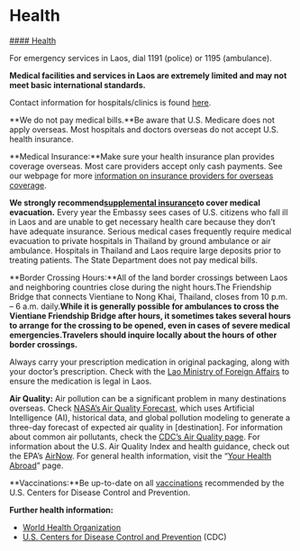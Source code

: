 # Health

[#### Health](javascript:void(0); "Health")

For emergency services in Laos, dial 1191 (police) or 1195 (ambulance).

**Medical facilities and services in Laos are extremely limited and may not meet basic international standards.**

Contact information for hospitals/clinics is found [here](https://la.usembassy.gov/medical-assistance/).

**We do not pay medical bills.**Be aware that U.S. Medicare does not apply overseas. Most hospitals and doctors overseas do not accept U.S. health insurance.

**Medical Insurance:**Make sure your health insurance plan provides coverage overseas. Most care providers accept only cash payments. See our webpage for more [information on insurance providers for overseas coverage](https://travel.state.gov/content/travel/en/international-travel/before-you-go/your-health-abroad/Insurance_Coverage_Overseas.html?cq_ck=1708701048867).

**We strongly recommend**[**supplemental insurance**](https://travel.state.gov/content/travel/en/international-travel/before-you-go/your-health-abroad/insurance-providers-overseas.html)**to cover medical evacuation.** Every year the Embassy sees cases of U.S. citizens who fall ill in Laos and are unable to get necessary health care because they don’t have adequate insurance. Serious medical cases frequently require medical evacuation to private hospitals in Thailand by ground ambulance or air ambulance. Hospitals in Thailand and Laos require large deposits prior to treating patients. The State Department does not pay medical bills.

**Border Crossing Hours:**All of the land border crossings between Laos and neighboring countries close during the night hours.The Friendship Bridge that connects Vientiane to Nong Khai, Thailand, closes from 10 p.m. – 6 a.m. daily.**While it is generally possible for ambulances to cross the Vientiane Friendship Bridge after hours, it sometimes takes several hours to arrange for the crossing to be opened, even in cases of severe medical emergencies.**Travelers should inquire locally about the hours of other border crossings**.**

Always carry your prescription medication in original packaging, along with your doctor’s prescription. Check with the [Lao Ministry of Foreign Affairs](http://www.mofa.gov.la/) to ensure the medication is legal in Laos.

**Air Quality:** Air pollution can be a significant problem in many destinations overseas. Check [NASA’s Air Quality Forecast](https://aeronet.gsfc.nasa.gov/new_web/aqforecast), which uses Artificial Intelligence (AI), historical data, and global pollution modeling to generate a three-day forecast of expected air quality in [destination]. For information about common air pollutants, check the [CDC’s Air Quality page](https://www.cdc.gov/air-quality/pollutants/). For information about the U.S. Air Quality Index and health guidance, check out the EPA’s [AirNow](https://www.airnow.gov/aqi/aqi-basics/). For general health information, visit the “[Your Health Abroad](https://travel.state.gov/content/travel/en/international-travel/before-you-go/your-health-abroad.html)” page.

**Vaccinations:**Be up-to-date on all [vaccinations](https://wwwnc.cdc.gov/travel/destinations/list) recommended by the U.S. Centers for Disease Control and Prevention.

**Further health information:**

* [World Health Organization](https://www.who.int/travel-advice)
* [U.S. Centers for Disease Control and Prevention](https://wwwnc.cdc.gov/travel/) (CDC)